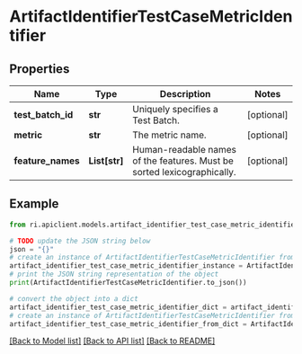 # ArtifactIdentifierTestCaseMetricIdentifier


## Properties

Name | Type | Description | Notes
------------ | ------------- | ------------- | -------------
**test_batch_id** | **str** | Uniquely specifies a Test Batch. | [optional] 
**metric** | **str** | The metric name. | [optional] 
**feature_names** | **List[str]** | Human-readable names of the features. Must be sorted lexicographically. | [optional] 

## Example

```python
from ri.apiclient.models.artifact_identifier_test_case_metric_identifier import ArtifactIdentifierTestCaseMetricIdentifier

# TODO update the JSON string below
json = "{}"
# create an instance of ArtifactIdentifierTestCaseMetricIdentifier from a JSON string
artifact_identifier_test_case_metric_identifier_instance = ArtifactIdentifierTestCaseMetricIdentifier.from_json(json)
# print the JSON string representation of the object
print(ArtifactIdentifierTestCaseMetricIdentifier.to_json())

# convert the object into a dict
artifact_identifier_test_case_metric_identifier_dict = artifact_identifier_test_case_metric_identifier_instance.to_dict()
# create an instance of ArtifactIdentifierTestCaseMetricIdentifier from a dict
artifact_identifier_test_case_metric_identifier_from_dict = ArtifactIdentifierTestCaseMetricIdentifier.from_dict(artifact_identifier_test_case_metric_identifier_dict)
```
[[Back to Model list]](../README.md#documentation-for-models) [[Back to API list]](../README.md#documentation-for-api-endpoints) [[Back to README]](../README.md)

